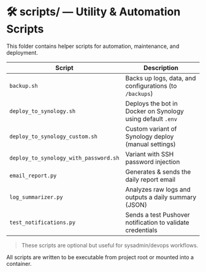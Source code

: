 # 🛠️ scripts/ — Utility & Automation Scripts

This folder contains helper scripts for automation, maintenance, and deployment.

| Script                            | Description                                                      |
|----------------------------------|------------------------------------------------------------------|
| `backup.sh`                      | Backs up logs, data, and configurations (to `/backups`)         |
| `deploy_to_synology.sh`          | Deploys the bot in Docker on Synology using default `.env`      |
| `deploy_to_synology_custom.sh`   | Custom variant of Synology deploy (manual settings)             |
| `deploy_to_synology_with_password.sh` | Variant with SSH password injection                       |
| `email_report.py`               | Generates & sends the daily report email                        |
| `log_summarizer.py`             | Analyzes raw logs and outputs a daily summary (JSON)            |
| `test_notifications.py`         | Sends a test Pushover notification to validate credentials      |

> These scripts are optional but useful for sysadmin/devops workflows.

All scripts are written to be executable from project root or mounted into a container.
